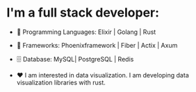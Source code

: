 # I'm a full stack developer:

- 📝 Programming Languages: Elixir | Golang | Rust

- 🔧 Frameworks: Phoenixframework | Fiber | Actix | Axum

- 🗄 Database: MySQL| PostgreSQL | Redis

- ❤️ I am interested in data visualization. I am developing data visualization libraries with rust.
  
<!--
**LangPham/LangPham** is a ✨ _special_ ✨ repository because its `README.md` (this file) appears on your GitHub profile.

Here are some ideas to get you started:

- 🔭 I’m currently working on ...
- 🌱 I’m currently learning ...
- 👯 I’m looking to collaborate on ...
- 🤔 I’m looking for help with ...
- 💬 Ask me about ...
- 📫 How to reach me: ...
- 😄 Pronouns: ...
- ⚡ Fun fact: ...
-->
